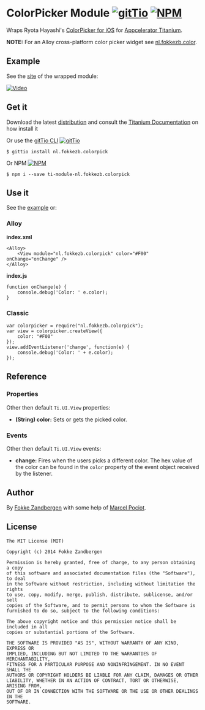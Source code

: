 # ColorPicker Module [![gitTio](http://gitt.io/badge.svg)](http://gitt.io/component/nl.fokkezb.colorpick) [![NPM](https://img.shields.io/npm/v/ti-module-nl.fokkezb.colorpick.svg?style=flat-square)](https://www.npmjs.com/package/ti-module-nl.fokkezb.colorpick)

Wraps Ryota Hayashi's [ColorPicker for iOS](https://github.com/hayashi311/Color-Picker-for-iOS) for [Appcelerator Titanium](http://appcelerator.com/titanium).

**NOTE:** For an Alloy cross-platform color picker widget see [nl.fokkezb.color](http://gitt.io/component/nl.fokkezb.color).

## Example
See the [site](http://hayashi311.github.io/Color-Picker-for-iOS/) of the wrapped module:

<a href="http://hayashi311.github.io/Color-Picker-for-iOS/" target="_blank"><img src="https://raw.githubusercontent.com/hayashi311/Color-Picker-for-iOS/screenshot/Vimeo.png" alt="Video" style="max-width:100%;"></a>

## Get it
Download the latest [distribution](dist) and consult the [Titanium Documentation](http://docs.appcelerator.com/titanium/latest/#!/guide/Using_a_Module) on how install it

Or use the [gitTio CLI](http://gitt.io/cli) [![gitTio](http://gitt.io/badge.svg)](http://gitt.io/component/nl.fokkezb.colorpick)

`$ gittio install nl.fokkezb.colorpick`

Or NPM [![NPM](https://img.shields.io/npm/v/ti-module-nl.fokkezb.colorpick.svg?style=flat-square)](https://www.npmjs.com/package/ti-module-nl.fokkezb.colorpick)

`$ npm i --save ti-module-nl.fokkezb.colorpick`

## Use it
See the [example](example/app.js) or:

### Alloy

**index.xml**
	
	<Alloy>
		<View module="nl.fokkezb.colorpick" color="#F00" onChange="onChange" />
	</Alloy>
	
**index.js**

	function onChange(e) {
		console.debug('Color: ' e.color);
	}

### Classic

	var colorpicker = require("nl.fokkezb.colorpick");
	var view = colorpicker.createView({
		color: "#F00"
	});
	view.addEventListener('change', function(e) {
		console.debug('Color: ' + e.color);
	});
	
## Reference

### Properties
Other then default `Ti.UI.View` properties:

* **(String) color:** Sets or gets the picked color.

### Events
Other then default `Ti.UI.View` events:

* **change:** Fires when the users picks a different color. The hex value of the color can be found in the `color` property of the event object received by the listener.

## Author

By [Fokke Zandbergen](http://fokkezb.nl/info) with some help of [Marcel Pociot](https://github.com/mpociot).

## License

	The MIT License (MIT)
	
	Copyright (c) 2014 Fokke Zandbergen
	
	Permission is hereby granted, free of charge, to any person obtaining a copy
	of this software and associated documentation files (the "Software"), to deal
	in the Software without restriction, including without limitation the rights
	to use, copy, modify, merge, publish, distribute, sublicense, and/or sell
	copies of the Software, and to permit persons to whom the Software is
	furnished to do so, subject to the following conditions:
	
	The above copyright notice and this permission notice shall be included in all
	copies or substantial portions of the Software.
	
	THE SOFTWARE IS PROVIDED "AS IS", WITHOUT WARRANTY OF ANY KIND, EXPRESS OR
	IMPLIED, INCLUDING BUT NOT LIMITED TO THE WARRANTIES OF MERCHANTABILITY,
	FITNESS FOR A PARTICULAR PURPOSE AND NONINFRINGEMENT. IN NO EVENT SHALL THE
	AUTHORS OR COPYRIGHT HOLDERS BE LIABLE FOR ANY CLAIM, DAMAGES OR OTHER
	LIABILITY, WHETHER IN AN ACTION OF CONTRACT, TORT OR OTHERWISE, ARISING FROM,
	OUT OF OR IN CONNECTION WITH THE SOFTWARE OR THE USE OR OTHER DEALINGS IN THE
	SOFTWARE.
